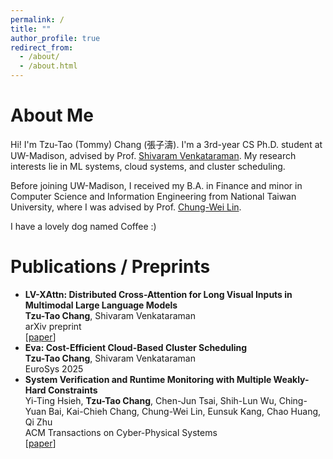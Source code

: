```yaml
---
permalink: /
title: ""
author_profile: true
redirect_from: 
  - /about/
  - /about.html
---
```


About Me
======
Hi! I'm Tzu-Tao (Tommy) Chang (張子濤). I'm a 3rd-year CS Ph.D. student at UW-Madison, advised by Prof. [Shivaram Venkataraman](https://shivaram.org/). My research interests lie in ML systems, cloud systems, and cluster scheduling. 

Before joining UW-Madison, I received my B.A. in Finance and minor in Computer Science and Information Engineering from National Taiwan University, where I was advised by Prof. [Chung-Wei Lin](https://www.csie.ntu.edu.tw/~cwlin/). 

I have a lovely dog named Coffee :)

Publications / Preprints
======
- **LV-XAttn: Distributed Cross-Attention for Long Visual Inputs in Multimodal Large Language Models**  
  **Tzu-Tao Chang**, Shivaram Venkataraman  
  arXiv preprint  
  \[[paper](https://arxiv.org/abs/2502.02406)\]
- **Eva: Cost-Efficient Cloud-Based Cluster Scheduling**  
  **Tzu-Tao Chang**, Shivaram Venkataraman  
  EuroSys 2025
- **System Verification and Runtime Monitoring with Multiple Weakly-Hard Constraints**  
  Yi-Ting Hsieh, **Tzu-Tao Chang**, Chen-Jun Tsai, Shih-Lun Wu, Ching-Yuan Bai, Kai-Chieh Chang, Chung-Wei Lin, Eunsuk Kang, Chao Huang, Qi Zhu  
  ACM Transactions on Cyber-Physical Systems  
  \[[paper](https://dl.acm.org/doi/10.1145/3603380)\]

